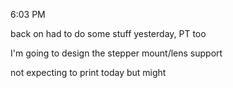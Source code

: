 6:03 PM

back on had to do some stuff yesterday, PT too

I'm going to design the stepper mount/lens support

not expecting to print today but might

